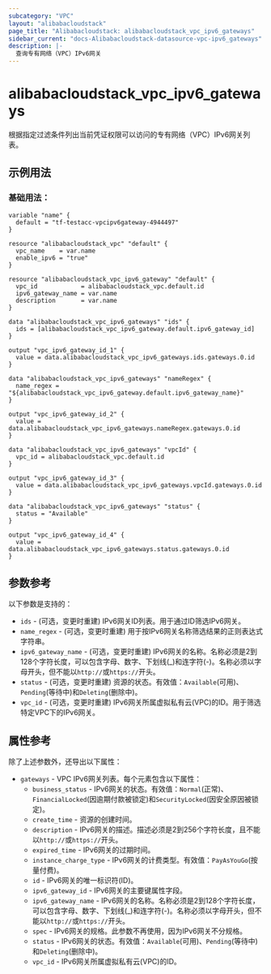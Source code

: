 ```yaml
---
subcategory: "VPC"
layout: "alibabacloudstack"
page_title: "Alibabacloudstack: alibabacloudstack_vpc_ipv6_gateways"
sidebar_current: "docs-Alibabacloudstack-datasource-vpc-ipv6_gateways"
description: |- 
  查询专有网络（VPC）IPv6网关
---
```


# alibabacloudstack_vpc_ipv6_gateways

根据指定过滤条件列出当前凭证权限可以访问的专有网络（VPC）IPv6网关列表。

## 示例用法

### 基础用法：

```hcl
variable "name" {
  default = "tf-testacc-vpcipv6gateway-4944497"
}

resource "alibabacloudstack_vpc" "default" {
  vpc_name    = var.name
  enable_ipv6 = "true"
}

resource "alibabacloudstack_vpc_ipv6_gateway" "default" {
  vpc_id            = alibabacloudstack_vpc.default.id
  ipv6_gateway_name = var.name
  description       = var.name
}

data "alibabacloudstack_vpc_ipv6_gateways" "ids" {
  ids = [alibabacloudstack_vpc_ipv6_gateway.default.ipv6_gateway_id]
}

output "vpc_ipv6_gateway_id_1" {
  value = data.alibabacloudstack_vpc_ipv6_gateways.ids.gateways.0.id
}

data "alibabacloudstack_vpc_ipv6_gateways" "nameRegex" {
  name_regex = "${alibabacloudstack_vpc_ipv6_gateway.default.ipv6_gateway_name}"
}

output "vpc_ipv6_gateway_id_2" {
  value = data.alibabacloudstack_vpc_ipv6_gateways.nameRegex.gateways.0.id
}

data "alibabacloudstack_vpc_ipv6_gateways" "vpcId" {
  vpc_id = alibabacloudstack_vpc.default.id
}

output "vpc_ipv6_gateway_id_3" {
  value = data.alibabacloudstack_vpc_ipv6_gateways.vpcId.gateways.0.id
}

data "alibabacloudstack_vpc_ipv6_gateways" "status" {
  status = "Available"
}

output "vpc_ipv6_gateway_id_4" {
  value = data.alibabacloudstack_vpc_ipv6_gateways.status.gateways.0.id
}
```

## 参数参考

以下参数是支持的：

* `ids` - (可选，变更时重建) IPv6网关ID列表。用于通过ID筛选IPv6网关。
* `name_regex` - (可选，变更时重建) 用于按IPv6网关名称筛选结果的正则表达式字符串。
* `ipv6_gateway_name` - (可选，变更时重建) IPv6网关的名称。名称必须是2到128个字符长度，可以包含字母、数字、下划线(_)和连字符(-)。名称必须以字母开头，但不能以`http://`或`https://`开头。
* `status` - (可选，变更时重建) 资源的状态。有效值：`Available`(可用)、`Pending`(等待中)和`Deleting`(删除中)。
* `vpc_id` - (可选，变更时重建) IPv6网关所属虚拟私有云(VPC)的ID。用于筛选特定VPC下的IPv6网关。

## 属性参考

除了上述参数外，还导出以下属性：

* `gateways` - VPC IPv6网关列表。每个元素包含以下属性：
  * `business_status` - IPv6网关的状态。有效值：`Normal`(正常)、`FinancialLocked`(因逾期付款被锁定)和`SecurityLocked`(因安全原因被锁定)。
  * `create_time` - 资源的创建时间。
  * `description` - IPv6网关的描述。描述必须是2到256个字符长度，且不能以`http://`或`https://`开头。
  * `expired_time` - IPv6网关的过期时间。
  * `instance_charge_type` - IPv6网关的计费类型。有效值：`PayAsYouGo`(按量付费)。
  * `id` - IPv6网关的唯一标识符(ID)。
  * `ipv6_gateway_id` - IPv6网关的主要键属性字段。
  * `ipv6_gateway_name` - IPv6网关的名称。名称必须是2到128个字符长度，可以包含字母、数字、下划线(_)和连字符(-)。名称必须以字母开头，但不能以`http://`或`https://`开头。
  * `spec` - IPv6网关的规格。此参数不再使用，因为IPv6网关不分规格。
  * `status` - IPv6网关的状态。有效值：`Available`(可用)、`Pending`(等待中)和`Deleting`(删除中)。
  * `vpc_id` - IPv6网关所属虚拟私有云(VPC)的ID。